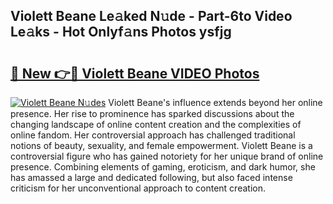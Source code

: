 ## Violett Beane Le𝚊ked N𝚞de - Part-6to Video Le𝚊ks - Hot Onlyf𝚊ns Photos ysfjg

# <h2><a href="http://ab22948.deff.icu/?id=Violett+Beane">🔗 New 👉🔴 Violett Beane VIDEO Photos</a></h2>

[![Violett Beane N𝚞des](https://i.imgur.com/rIISA9y.gif)](http://ab22948.deff.icu/?id=Violett+Beane)
Violett Beane's influence extends beyond her online presence. Her rise to prominence has sparked discussions about the changing landscape of online content creation and the complexities of online fandom. Her controversial approach has challenged traditional notions of beauty, sexuality, and female empowerment. Violett Beane is a controversial figure who has gained notoriety for her unique brand of online presence. Combining elements of gaming, eroticism, and dark humor, she has amassed a large and dedicated following, but also faced intense criticism for her unconventional approach to content creation.
